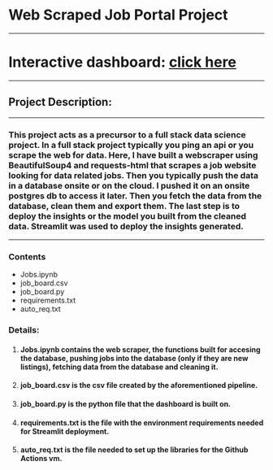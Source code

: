 # Web Scraped Job Portal Project
---
# Interactive dashboard: [click here](https://asteriosds-web-scraped-job-board-job-board2-z98535.streamlit.app/)
---
## Project Description:
---
### This project acts as a precursor to a full stack data science project. In a full stack project typically you ping an api or you scrape the web for data. Here, I have built a webscraper using BeautifulSoup4 and requests-html that scrapes a job website looking for data related jobs. Then you typically push the data in a database onsite or on the cloud. I pushed it on an onsite postgres db to access it later. Then you fetch the data from the database, clean them and export them. The last step is to deploy the insights or the model you built from the cleaned data. Streamlit was used to deploy the insights generated.

---
### Contents

- Jobs.ipynb
- job_board.csv
- job_board.py
- requirements.txt
- auto_req.txt

### Details:
1. #### **Jobs.ipynb** contains the web scraper, the functions built for accesing the database, pushing jobs into the database (only if they are new listings), fetching data from the database and cleaning it.
2. #### **job_board.csv** is the csv file created by the aforementioned pipeline.
3. #### **job_board.py** is the python file that the dashboard is built on.
4. #### **requirements.txt** is the file with the environment requirements needed for Streamlit deployment.
5. #### **auto_req.txt** is the file needed to set up the libraries for the Github Actions vm.
